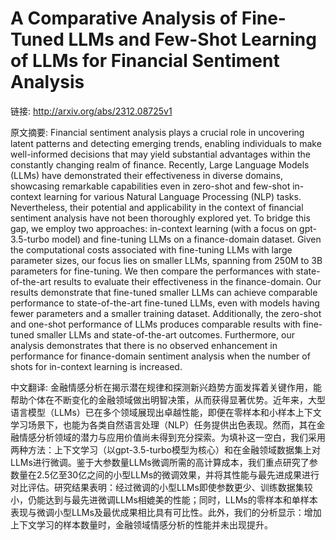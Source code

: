 # A Comparative Analysis of Fine-Tuned LLMs and Few-Shot Learning of LLMs for Financial Sentiment Analysis

链接: http://arxiv.org/abs/2312.08725v1

原文摘要:
Financial sentiment analysis plays a crucial role in uncovering latent
patterns and detecting emerging trends, enabling individuals to make
well-informed decisions that may yield substantial advantages within the
constantly changing realm of finance. Recently, Large Language Models (LLMs)
have demonstrated their effectiveness in diverse domains, showcasing remarkable
capabilities even in zero-shot and few-shot in-context learning for various
Natural Language Processing (NLP) tasks. Nevertheless, their potential and
applicability in the context of financial sentiment analysis have not been
thoroughly explored yet. To bridge this gap, we employ two approaches:
in-context learning (with a focus on gpt-3.5-turbo model) and fine-tuning LLMs
on a finance-domain dataset. Given the computational costs associated with
fine-tuning LLMs with large parameter sizes, our focus lies on smaller LLMs,
spanning from 250M to 3B parameters for fine-tuning. We then compare the
performances with state-of-the-art results to evaluate their effectiveness in
the finance-domain. Our results demonstrate that fine-tuned smaller LLMs can
achieve comparable performance to state-of-the-art fine-tuned LLMs, even with
models having fewer parameters and a smaller training dataset. Additionally,
the zero-shot and one-shot performance of LLMs produces comparable results with
fine-tuned smaller LLMs and state-of-the-art outcomes. Furthermore, our
analysis demonstrates that there is no observed enhancement in performance for
finance-domain sentiment analysis when the number of shots for in-context
learning is increased.

中文翻译:
金融情感分析在揭示潜在规律和探测新兴趋势方面发挥着关键作用，能帮助个体在不断变化的金融领域做出明智决策，从而获得显著优势。近年来，大型语言模型（LLMs）已在多个领域展现出卓越性能，即便在零样本和小样本上下文学习场景下，也能为各类自然语言处理（NLP）任务提供出色表现。然而，其在金融情感分析领域的潜力与应用价值尚未得到充分探索。为填补这一空白，我们采用两种方法：上下文学习（以gpt-3.5-turbo模型为核心）和在金融领域数据集上对LLMs进行微调。鉴于大参数量LLMs微调所需的高计算成本，我们重点研究了参数量在2.5亿至30亿之间的小型LLMs的微调效果，并将其性能与最先进成果进行对比评估。研究结果表明：经过微调的小型LLMs即使参数更少、训练数据集较小，仍能达到与最先进微调LLMs相媲美的性能；同时，LLMs的零样本和单样本表现与微调小型LLMs及最优成果相比具有可比性。此外，我们的分析显示：增加上下文学习的样本数量时，金融领域情感分析的性能并未出现提升。
